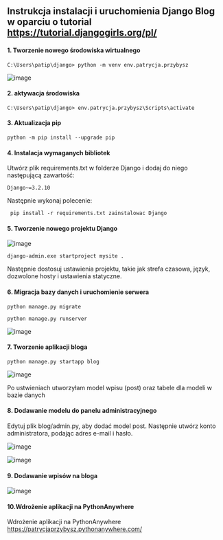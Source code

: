 ## Instrukcja instalacji i uruchomienia Django Blog w oparciu o tutorial https://tutorial.djangogirls.org/pl/

#### 1. Tworzenie nowego środowiska wirtualnego

``` 
C:\Users\patip\django> python -m venv env.patrycja.przybysz
```

![image](https://github.com/patrycjaprzybysz/ISI/assets/100605325/615958dd-adc5-4624-8ee1-b26ce920346f)

#### 2. aktywacja środowiska
```
C:\Users\patip\django> env.patrycja.przybysz\Scripts\activate
```

#### 3. Aktualizacja pip

```
python -m pip install --upgrade pip
```
#### 4. Instalacja wymaganych bibliotek

Utwórz plik requirements.txt w folderze Django i dodaj do niego następującą zawartość:
```
Django~=3.2.10
```
Następnie wykonaj polecenie:
```
 pip install -r requirements.txt zainstalowac Django
```

#### 5. Tworzenie nowego projektu Django 
![image](https://github.com/patrycjaprzybysz/ISI/assets/100605325/673a2063-216f-4412-8eac-b5ac87da4cff)

```
django-admin.exe startproject mysite .
```
Następnie dostosuj ustawienia projektu, takie jak strefa czasowa, język, dozwolone hosty i ustawienia statyczne.

#### 6. Migracja bazy danych i uruchomienie serwera
```
python manage.py migrate
```

```
python manage.py runserver
```
![image](https://github.com/patrycjaprzybysz/ISI/assets/100605325/ee108c87-023f-4dd1-a2d1-35c9165f6884)

#### 7. Tworzenie aplikacji bloga

```
python manage.py startapp blog
```
![image](https://github.com/patrycjaprzybysz/ISI/assets/100605325/fdc8963c-3d11-4953-850e-f9b11390ecc5)

Po ustwieniach utworzyłam model wpisu (post) oraz tabele dla modeli w bazie danych

#### 8. Dodawanie modelu do panelu administracyjnego

Edytuj plik blog/admin.py, aby dodać model post. Następnie utwórz konto administratora, podając adres e-mail i hasło.

![image](https://github.com/patrycjaprzybysz/ISI/assets/100605325/63db2355-597f-4e43-81a0-75bd57676e25)

![image](https://github.com/patrycjaprzybysz/ISI/assets/100605325/f9aa0a53-43b5-4ee9-b80b-a0d9779398a5)


#### 9. Dodawanie wpisów na bloga
![image](https://github.com/patrycjaprzybysz/ISI/assets/100605325/07811e00-9902-42be-9fe8-f666446e82ff)


#### 10.Wdrożenie aplikacji na PythonAnywhere

Wdrożenie aplikacji na PythonAnywhere
https://patrycjaprzybysz.pythonanywhere.com/

   
